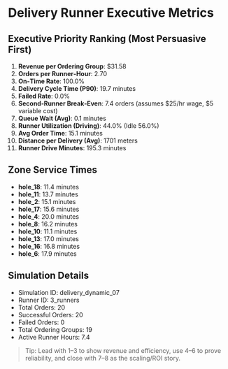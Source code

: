 # Delivery Runner Executive Metrics

## Executive Priority Ranking (Most Persuasive First)
1. **Revenue per Ordering Group**: $31.58
2. **Orders per Runner‑Hour**: 2.70
3. **On‑Time Rate**: 100.0%
4. **Delivery Cycle Time (P90)**: 19.7 minutes
5. **Failed Rate**: 0.0%
6. **Second‑Runner Break‑Even**: 7.4 orders (assumes $25/hr wage, $5 variable cost)
7. **Queue Wait (Avg)**: 0.1 minutes
8. **Runner Utilization (Driving)**: 44.0% (Idle 56.0%)
9. **Avg Order Time**: 15.1 minutes
10. **Distance per Delivery (Avg)**: 1701 meters
11. **Runner Drive Minutes**: 195.3 minutes

## Zone Service Times
- **hole_18**: 11.4 minutes
- **hole_11**: 13.7 minutes
- **hole_2**: 15.1 minutes
- **hole_17**: 15.6 minutes
- **hole_4**: 20.0 minutes
- **hole_8**: 16.2 minutes
- **hole_10**: 11.1 minutes
- **hole_13**: 17.0 minutes
- **hole_16**: 16.8 minutes
- **hole_6**: 17.9 minutes


## Simulation Details
- Simulation ID: delivery_dynamic_07
- Runner ID: 3_runners
- Total Orders: 20
- Successful Orders: 20
- Failed Orders: 0
- Total Ordering Groups: 19
- Active Runner Hours: 7.4

> Tip: Lead with 1–3 to show revenue and efficiency, use 4–6 to prove reliability, and close with 7–8 as the scaling/ROI story.
